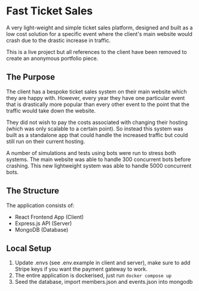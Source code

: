 # Fast Ticket Sales

A very light-weight and simple ticket sales platform, designed and built as a low cost solution for a specific event where the client's main website would crash due to the drastic increase in traffic.

This is a live project but all references to the client have been removed to create an anonymous portfolio piece.

## The Purpose

The client has a bespoke ticket sales system on their main website which they are happy with. However, every year they have one particular event that is drastically more popular than every other event to the point that the traffic would take down the website.

They did not wish to pay the costs associated with changing their hosting (which was only scalable to a certain point). So instead this system was built as a standalone app that could handle the increased traffic but could still run on their current hosting.

A number of simulations and tests using bots were run to stress both systems. The main website was able to handle 300 concurrent bots before crashing. This new lightweight system was able to handle 5000 concurrent bots.

## The Structure

The application consists of:

- React Frontend App (Client)
- Express.js API (Server)
- MongoDB (Database)

## Local Setup

1. Update .envs (see .env.example in client and server), make sure to add Stripe keys if you want the payment gateway to work.
2. The entire application is dockerised, just run `docker compose up`
3. Seed the database, import members.json and events.json into mongodb
